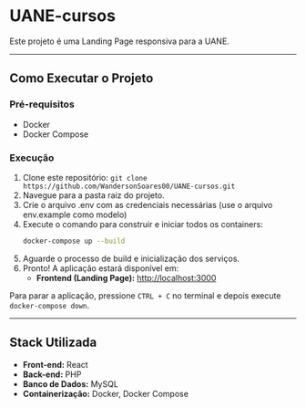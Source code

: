 # UANE-cursos

Este projeto é uma Landing Page responsiva para a UANE.

---

## Como Executar o Projeto

### Pré-requisitos

* Docker
* Docker Compose

### Execução

1.  Clone este repositório:
`git clone https://github.com/WandersonSoares00/UANE-cursos.git`
2.  Navegue para a pasta raiz do projeto.
3.  Crie o arquivo .env com as credenciais necessárias (use o arquivo env.example como modelo)
4.  Execute o comando para construir e iniciar todos os containers:
    ```bash
    docker-compose up --build
    ```
5.  Aguarde o processo de build e inicialização dos serviços.
6.  Pronto! A aplicação estará disponível em:
    * **Frontend (Landing Page):** [http://localhost:3000](http://localhost:3000)

Para parar a aplicação, pressione `CTRL + C` no terminal e depois execute `docker-compose down`.

---
## Stack Utilizada

* **Front-end:** React
* **Back-end:** PHP
* **Banco de Dados:** MySQL
* **Containerização:** Docker, Docker Compose
